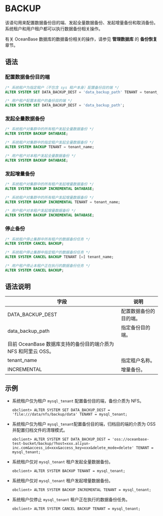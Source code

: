 # BACKUP

该语句用来配置数据备份目的端、发起全量数据备份、发起增量备份和取消备份。系统租户和用户租户都可以执行数据备份相关操作。

有关 OceanBase 数据库的数据备份相关的操作，请参见 **管理数据库** 的 **备份恢复**章节。

## 语法

### 配置数据备份目的端

```sql
/* 系统租户为指定租户（不包含 sys 租户本身）配置备份目的端 */
ALTER SYSTEM SET DATA_BACKUP_DEST = 'data_backup_path' TENANT = tenant_name;

/* 用户租户配置本租户的备份目的端 */
ALTER SYSTEM SET DATA_BACKUP_DEST = 'data_backup_path';
```

### 发起全量数据备份

```sql
/* 系统租户对集群中的所有租户发起全量数据备份 */
ALTER SYSTEM BACKUP DATABASE;

/* 系统租户对集群中的指定租户发起全量数据备份 */
ALTER SYSTEM BACKUP TENANT = tenant_name;

/* 用户租户对本租户发起全量数据备份 */
ALTER SYSTEM BACKUP DATABASE;
```

### 发起增量备份

```sql
/* 系统租户对集群中的所有租户发起增量数据备份 */
ALTER SYSTEM BACKUP INCREMENTAL DATABASE;

/* 系统租户对集群中的所有租户发起增量数据备份 */
ALTER SYSTEM BACKUP INCREMENTAL TENANT = tenant_name;

/* 用户租户对本租户发起增量数据备份 */
ALTER SYSTEM BACKUP INCREMENTAL DATABASE;
```

### 停止备份

```sql
/* 系统租户停止集群中所有租户的数据备份任务 */
ALTER SYSTEM CANCEL BACKUP;

/* 系统租户停止集群中指定租户的数据备份任务 */
ALTER SYSTEM CANCEL BACKUP TENANT [=] tenant_name;

/* 用户租户停止本租户正在执行的数据备份任务 */
ALTER SYSTEM CANCEL BACKUP;
```

## 语法说明

| 字段 | 说明 |
| --- | --- |
| DATA_BACKUP_DEST | 配置数据备份的目的端。 |
| data_backup_path | 指定备份目的端。
目前 OceanBase 数据库支持的备份目的端介质为 NFS 和阿里云 OSS。 |
| tenant_name | 指定租户名称。 |
| INCREMENTAL | 增量备份。 |

## 示例

- 系统租户仅为租户 `mysql_tenant` 配置备份目的端，备份介质为 NFS。

   ```shell
   obclient> ALTER SYSTEM SET DATA_BACKUP_DEST = 'file:///data/nfs/backup/data' TENANT = mysql_tenant;
   ```

- 系统租户仅为租户 `mysql_tenant`配置备份目的端，归档目的端的介质为 OSS 并配置归档文件的清理模式。

   ```shell
   obclient> ALTER SYSTEM SET DATA_BACKUP_DEST = 'oss://oceanbase-test-bucket/backup/?host=xxx.aliyun-inc.com&access_id=xxx&access_key=xxx&delete_mode=delete' TENANT = mysql_tenant;
   ```

- 系统租户仅对 `mysql_tenant` 租户发起全量数据备份。

   ```shell
   obclient> ALTER SYSTEM BACKUP TENANT = mysql_tenant;
   ```

- 系统租户仅对 `mysql_tenant` 租户发起增量数据备份。

   ```shell
   obclient> ALTER SYSTEM BACKUP INCREMENTAL TENANT = mysql_tenant;
   ```

- 系统租户仅停止 `mysql_tenant` 租户正在执行的数据备份任务。

   ```shell
   obclient> ALTER SYSTEM CANCEL BACKUP TENANT = mysql_tenant;
   ```

